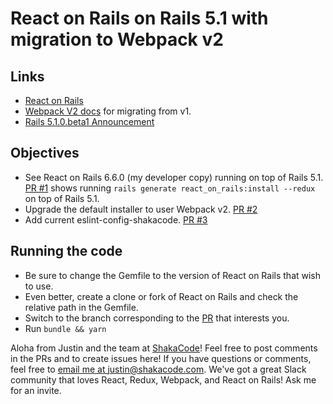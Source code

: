 # React on Rails on Rails 5.1 with migration to Webpack v2

## Links
* [React on Rails](https://github.com/shakacode/react_on_rails)
* [Webpack V2 docs](https://webpack.js.org/guides/migrating/) for migrating from v1.
* [Rails 5.1.0.beta1 Announcement](http://weblog.rubyonrails.org/2017/2/23/Rails-5-1-beta1/)

## Objectives
* See React on Rails 6.6.0 (my developer copy) running on top of Rails 5.1. [PR #1](https://github.com/shakacode/react_on_rails-update-webpack-v2/pull/1) shows running `rails generate react_on_rails:install --redux` on top of Rails 5.1.
* Upgrade the default installer to user Webpack v2. [PR #2](https://github.com/shakacode/react_on_rails-update-webpack-v2/pull/2)
* Add current eslint-config-shakacode. [PR #3](https://github.com/shakacode/react_on_rails-update-webpack-v2/pull/3)

## Running the code
* Be sure to change the Gemfile to the version of React on Rails that wish to use.
* Even better, create a clone or fork of React on Rails and check the relative path in the Gemfile.
* Switch to the branch corresponding to the [PR](https://github.com/shakacode/react_on_rails-update-webpack-v2/pulls) that interests you.
* Run `bundle && yarn`

Aloha from Justin and the team at [ShakaCode](http://www.shakacode.com)! Feel free to post comments in the PRs and to create issues here! If you have questions or comments, feel free to [email me at justin@shakacode.com](mailto:justin@shakacode.com). We've got a great Slack community that loves React, Redux, Webpack, and React on Rails! Ask me for an invite.

